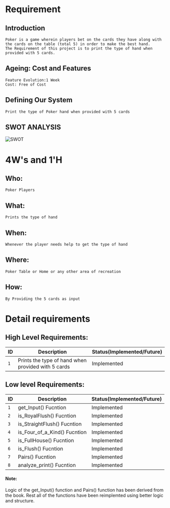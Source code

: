 # Requirement
## Introduction
 	Poker is a game wherein players bet on the cards they have along with the cards on the table (total 5) in order to make the best hand.
 	The Requirement of this project is to print the type of hand when provided with 5 cards.    

## Ageing: Cost and Features
	Feature Evolution:1 Week
	Cost: Free of Cost
## Defining Our System
    Print the type of Poker hand when provided with 5 cards
## SWOT ANALYSIS
![SWOT](https://i.ibb.co/LChjrnK/High-quality-lineup-of-games-being-developed-Stable-consumer-base-Skilled-team-members.jpg)

# 4W&#39;s and 1&#39;H

## Who:
	Poker Players

## What:
	Prints the type of hand 

## When:
	Whenever the player needs help to get the type of hand

## Where:
	Poker Table or Home or any other area of recreation

## How:
	By Providing the 5 cards as input

# Detail requirements
## High Level Requirements: 
ID  | Description         								| Status(Implemented/Future)
--  | --------------------------------------------------| --------------------------
`1` | Prints the type of hand when provided with 5 cards| Implemented


##  Low level Requirements:
ID  | Description             | Status(Implemented/Future)
--  | ----------------------- | --------------------------
`1` | get_Input() Fucntion    | Implemented
`2` | is_RoyalFlush() Fucntion | Implemented
`3` | is_StraightFlush() Fucntion | Implemented
`4` | is_Four_of_a_Kind() Fucntion     | Implemented
`5` | is_FullHouse() Fucntion  | Implemented
`6` | is_Flush() Fucntion  | Implemented
`7` | Pairs() Fucntion | Implemented
`8` | analyze_print() Fucntion | Implemented

#### Note:
Logic of the get_Input() function and Pairs() function has been derived from the book.
Rest all of the functions have been reimplemted using better logic and structure.